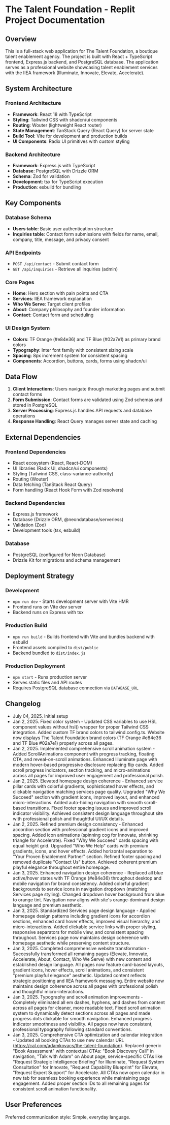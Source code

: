 # The Talent Foundation - Replit Project Documentation

## Overview

This is a full-stack web application for The Talent Foundation, a boutique talent enablement agency. The project is built with React + TypeScript frontend, Express.js backend, and PostgreSQL database. The application serves as a professional website showcasing talent enablement services with the IIEA framework (Illuminate, Innovate, Elevate, Accelerate).

## System Architecture

### Frontend Architecture
- **Framework**: React 18 with TypeScript
- **Styling**: Tailwind CSS with shadcn/ui components
- **Routing**: Wouter (lightweight React router)
- **State Management**: TanStack Query (React Query) for server state
- **Build Tool**: Vite for development and production builds
- **UI Components**: Radix UI primitives with custom styling

### Backend Architecture
- **Framework**: Express.js with TypeScript
- **Database**: PostgreSQL with Drizzle ORM
- **Schema**: Zod for validation
- **Development**: tsx for TypeScript execution
- **Production**: esbuild for bundling

## Key Components

### Database Schema
- **Users table**: Basic user authentication structure
- **Inquiries table**: Contact form submissions with fields for name, email, company, title, message, and privacy consent

### API Endpoints
- `POST /api/contact` - Submit contact form
- `GET /api/inquiries` - Retrieve all inquiries (admin)

### Core Pages
- **Home**: Hero section with pain points and CTA
- **Services**: IIEA framework explanation
- **Who We Serve**: Target client profiles
- **About**: Company philosophy and founder information
- **Contact**: Contact form and scheduling

### UI Design System
- **Colors**: TF Orange (#e84e36) and TF Blue (#02a7e1) as primary brand colors
- **Typography**: Inter font family with consistent sizing scale
- **Spacing**: 8px increment system for consistent spacing
- **Components**: Accordion, buttons, cards, forms using shadcn/ui

## Data Flow

1. **Client Interactions**: Users navigate through marketing pages and submit contact forms
2. **Form Submission**: Contact forms are validated using Zod schemas and stored in PostgreSQL
3. **Server Processing**: Express.js handles API requests and database operations
4. **Response Handling**: React Query manages server state and caching

## External Dependencies

### Frontend Dependencies
- React ecosystem (React, React-DOM)
- UI libraries (Radix UI, shadcn/ui components)
- Styling (Tailwind CSS, class-variance-authority)
- Routing (Wouter)
- Data fetching (TanStack React Query)
- Form handling (React Hook Form with Zod resolvers)

### Backend Dependencies
- Express.js framework
- Database (Drizzle ORM, @neondatabase/serverless)
- Validation (Zod)
- Development tools (tsx, esbuild)

### Database
- PostgreSQL (configured for Neon Database)
- Drizzle Kit for migrations and schema management

## Deployment Strategy

### Development
- `npm run dev` - Starts development server with Vite HMR
- Frontend runs on Vite dev server
- Backend runs on Express with tsx

### Production Build
- `npm run build` - Builds frontend with Vite and bundles backend with esbuild
- Frontend assets compiled to `dist/public`
- Backend bundled to `dist/index.js`

### Production Deployment
- `npm start` - Runs production server
- Serves static files and API routes
- Requires PostgreSQL database connection via `DATABASE_URL`

## Changelog

- July 04, 2025. Initial setup
- Jan 2, 2025. Fixed color system - Updated CSS variables to use HSL component values without hsl() wrapper for proper Tailwind CSS integration. Added custom TF brand colors to tailwind.config.ts. Website now displays The Talent Foundation brand colors (TF Orange #e84e36 and TF Blue #02a7e1) properly across all pages.
- Jan 2, 2025. Implemented comprehensive scroll animation system - Added ScrollAnimations component with progress tracking, floating CTA, and reveal-on-scroll animations. Enhanced Illuminate page with modern hover-based progressive disclosure replacing flip cards. Added scroll progress indicators, section tracking, and micro-animations across all pages for improved user engagement and professional polish.
- Jan 2, 2025. Elevated homepage design coherence - Enhanced service pillar cards with colorful gradients, sophisticated hover effects, and clickable navigation matching services page quality. Upgraded "Why We Succeed" section with gradient icons, improved layout, and enhanced micro-interactions. Added auto-hiding navigation with smooth scroll-based transitions. Fixed footer spacing issues and improved scroll indicator visibility. Achieved consistent design language throughout site with professional polish and thoughtful UI/UX details.
- Jan 2, 2025. Refined premium design consistency - Enhanced accordion section with professional gradient icons and improved spacing. Added icon animations (spinning cog for Innovate, shrinking triangle for Accelerate). Fixed "Why We Succeed" cards spacing with equal height grid. Upgraded "Who We Help" cards with premium gradients, icons, and hover effects. Added horizontal separation to "Your Proven Enablement Partner" section. Refined footer spacing and removed duplicate "Contact Us" button. Achieved coherent premium playful elegance throughout entire homepage.
- Jan 3, 2025. Enhanced navigation design coherence - Replaced all blue active/hover states with TF Orange (#e84e36) throughout desktop and mobile navigation for brand consistency. Added colorful gradient backgrounds to service icons in navigation dropdown (matching Services page styling). Changed dropdown hover background from blue to orange tint. Navigation now aligns with site's orange-dominant design language and premium aesthetic.
- Jan 3, 2025. Standardized Services page design language - Applied homepage design patterns including gradient icons for accordion sections, enhanced card hover effects, improved visual hierarchy, and micro-interactions. Added clickable service links with proper styling, responsive separators for mobile view, and consistent spacing throughout. Services page now maintains design coherence with homepage aesthetic while preserving content structure.
- Jan 3, 2025. Completed comprehensive website transformation - Successfully transformed all remaining pages (Elevate, Innovate, Accelerate, About, Contact, Who We Serve) with new content and established design language. All pages now feature card-based layouts, gradient icons, hover effects, scroll animations, and consistent "premium playful elegance" aesthetic. Updated content reflects strategic positioning and IIEA framework messaging. Entire website now maintains design coherence across all pages with professional polish and thoughtful micro-interactions.
- Jan 3, 2025. Typography and scroll animation improvements - Completely eliminated all em dashes, hyphens, and dashes from content across all pages for cleaner, more readable text. Fixed scroll animation system to dynamically detect sections across all pages and made progress dots clickable for smooth navigation. Enhanced progress indicator smoothness and visibility. All pages now have consistent, professional typography following standard conventions.
- Jan 3, 2025. Comprehensive CTA optimization and calendar integration - Updated all booking CTAs to use new calendar URL (https://cal.com/adamkovacs/the-talent-foundation). Replaced generic "Book Assessment" with contextual CTAs: "Book Discovery Call" in navigation, "Talk with Adam" on About page, service-specific CTAs like "Request Strategic Intelligence Briefing" for Illuminate, "Request System Consultation" for Innovate, "Request Capability Blueprint" for Elevate, "Request Expert Support" for Accelerate. All CTAs now open calendar in new tab for seamless booking experience while maintaining page engagement. Added proper section IDs to all remaining pages for consistent scroll animation functionality.

## User Preferences

Preferred communication style: Simple, everyday language.